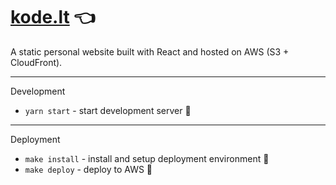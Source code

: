 # [kode.lt](https://kode.lt/) :point_left:

A static personal website built with React and hosted on AWS (S3 + CloudFront).

---

Development
- `yarn start` - start development server :construction:

---

Deployment
- `make install` - install and setup deployment environment :wrench:
- `make deploy` - deploy to AWS :rocket:
